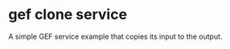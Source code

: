 gef clone service
=================

A simple GEF service example that copies its input to the output.
